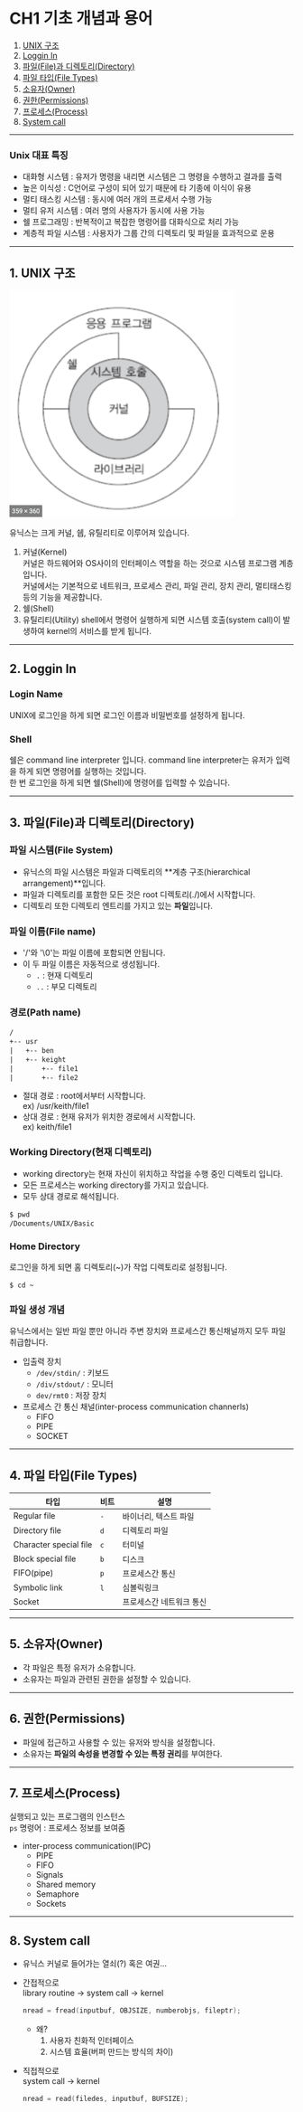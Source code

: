 # CH1 기초 개념과 용어
1. [UNIX 구조](#1-UNIX구조)
2. [Loggin In](#2-Loggin-In)
3. [파일(File)과 디렉토리(Directory)](#3-파일(File)과-디렉토리(Directory))
4. [파일 타입(File Types)](#4-파일-타입(File-Types))
5. [소유자(Owner)](#5-소유자(Owner))
6. [권한(Permissions)](#6-권한(Permissions))
7. [프로세스(Process)](#7-프로세스(Process))
8. [System call](#8-System-call)
* * *
### Unix 대표 특징
* 대화형 시스템 : 유저가 명령을 내리면 시스템은 그 명령을 수행하고 결과를 출력
* 높은 이식성 : C언어로 구성이 되어 있기 때문에 타 기종에 이식이 유용
* 멀티 태스킹 시스템 : 동시에 여러 개의 프로세서 수행 가능
* 멀티 유저 시스템 : 여러 명의 사용자가 동시에 사용 가능
* 쉘 프로그래밍 : 반복적이고 복잡한 명령어를 대화식으로 처리 가능
* 계층적 파일 시스템 : 사용자가 그룹 간의 디렉토리 및 파일을 효과적으로 운용
* * *
## 1. UNIX 구조
<img src='./CH1_Basic/2020-10-18-13-01-24.png' width=400/>      

유닉스는 크게 커널, 쉡, 유틸리티로 이루어져 있습니다.
1. 커널(Kernel)   
커널은 하드웨어와 OS사이의 인터페이스 역할을 하는 것으로 시스템 프로그램 계층입니다.   
커널에서는 기본적으로 네트워크, 프로세스 관리, 파일 관리, 장치 관리, 멀티태스킹 등의 기능을 제공합니다.
2. 쉘(Shell)   
3. 유틸리티(Utility)
shell에서 명령어 실행하게 되면 시스템 호출(system call)이 발생하여 kernel의 서비스를 받게 됩니다.
* * *
## 2. Loggin In
### Login Name
UNIX에 로그인을 하게 되면 로그인 이름과 비밀번호를 설정하게 됩니다.
### Shell
쉘은 command line interpreter 입니다. command line interpreter는 유저가 입력을 하게 되면 명령어를 실행하는 것입니다.      
한 번 로그인을 하게 되면 쉘(Shell)에 명령어를 입력할 수 있습니다.
* * *
## 3. 파일(File)과 디렉토리(Directory)
### 파일 시스템(File System)
* 유닉스의 파일 시스템은 파일과 디렉토리의 **계층 구조(hierarchical arrangement)**입니다.
* 파일과 디렉토리를 포함한 모든 것은 root 디렉토리(./)에서 시작합니다.
* 디렉토리 또한 디렉토리 엔트리를 가지고 있는 **파일**입니다.
### 파일 이름(File name)
* '/'와 '\0'는 파일 이름에 포함되면 안됩니다.
* 이 두 파일 이름은 자동적으로 생성됩니다.
    - `.` : 현재 디렉토리
    - `..` : 부모 디렉토리
### 경로(Path name)

```
/   
+-- usr   
|   +-- ben   
|   +-- keight   
|       +-- file1    
|       +-- file2   
```

* 절대 경로 : root에서부터 시작합니다.   
ex) /usr/keith/file1
* 상대 경로 : 현재 유저가 위치한 경로에서 시작합니다.   
ex) keith/file1
### Working Directory(현재 디렉토리)
* working directory는 현재 자신이 위치하고 작업을 수행 중인 디렉토리 입니다.
* 모든 프로세스는 working directory를 가지고 있습니다.
* 모두 상대 경로로 해석됩니다.   
```
$ pwd
/Documents/UNIX/Basic
```
### Home Directory
로그인을 하게 되면 홈 디렉토리(~)가 작업 디렉토리로 설정됩니다.
```
$ cd ~
```
### 파일 생성 개념
유닉스에서는 일반 파일 뿐만 아니라 주변 장치와 프로세스간 통신채널까지 모두 파일 취급합니다.
* 입출력 장치
    * `/dev/stdin/` : 키보드
    * `/div/stdout/` : 모니터
    * `dev/rmt0` : 저장 장치
* 프로세스 간 통신 채널(inter-process communication channerls)
    * FIFO
    * PIPE
    * SOCKET
* * *
## 4. 파일 타입(File Types)
|타입|비트|설명|
|---|---|---|
|Regular file|`-`|바이너리, 텍스트 파일|
|Directory file|`d`|디렉토리 파일|
|Character special file|`c`|터미널|
|Block special file|`b`|디스크|
|FIFO(pipe)|`p`|프로세스간 통신|
|Symbolic link|`l`|심볼릭링크|
|Socket||프로세스간 네트워크 통신|

* * *
## 5. 소유자(Owner)
* 각 파일은 특정 유저가 소유합니다.
* 소유자는 파일과 관련된 권한을 설정할 수 있습니다.
* * *
## 6. 권한(Permissions)
* 파일에 접근하고 사용할 수 있는 유저와 방식을 설정합니다.
* 소유자는 **파일의 속성을 변경할 수 있는 특정 권리**를 부여한다. 

* * *
## 7. 프로세스(Process)
실행되고 있는 프로그램의 인스턴스   
`ps` 명령어 : 프로세스 정보를 보여줌
* inter-process communication(IPC)
    - PIPE
    - FIFO
    - Signals
    - Shared memory
    - Semaphore
    - Sockets

* * *
## 8. System call
* 유닉스 커널로 들어가는 열쇠(?) 혹은 여권...
* 간접적으로   
    library routine -> system call -> kernel
    ```c
    nread = fread(inputbuf, OBJSIZE, numberobjs, fileptr);
    ```

    - 왜?   
        1. 사용자 친화적 인터페이스
        2. 시스템 효율(버퍼 만드는 방식의 차이)
* 직접적으로   
    system call -> kernel
    ```c
    nread = read(filedes, inputbuf, BUFSIZE);
    ```
    